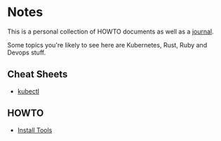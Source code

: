 # Notes

This is a personal collection of HOWTO documents as well as a [journal](https://github.com/mgreenly/notes/blob/master/docs/journal/2019-09-29.md).

Some topics you're likely to see here are Kubernetes, Rust, Ruby and Devops stuff.

## Cheat Sheets

  * [kubectl](https://github.com/mgreenly/notes/blob/master/docs/cheatsheet/kubctl.md)

## HOWTO

  * [Install Tools](https://github.com/mgreenly/notes/blob/master/docs/howto/install-tools.md)
